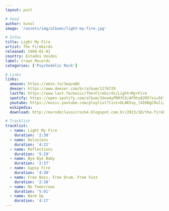 ```yaml
---
layout: post

# Feed
author: kvnol
image: '/assets/img/albums/light-my-fire.jpg'

# Infos
title: Light My Fire
artist: The Firebirds
released: 1969-01-01
country: Estados Unidos
label: Crown Records
categories: ['Psychedelic Rock']

# Links
links:
  amazon: https://amzn.to/3wqcm8U
  deezer: https://www.deezer.com/br/album/1176729
  lastfm: https://www.last.fm/music/The+Firebirds/Light+My+Fire
  spotify: https://open.spotify.com/album/2dea4yPRRfC6jAF9to82R5?si=5kY6GBN2R7Wi4kXdfR5BTg
  youtube: https://music.youtube.com/playlist?list=OLAK5uy_l4IKNgC0uli2fVXFNGvqTbzUAzRWHqlV0
  wikipedia:
  download: http://murodoclassicrock4.blogspot.com.br/2013/10/the-firebirds-light-my-fire-1969.html

# Tracklist
tracklist:
  - name: Light My Fire
    duration: '2:30'
  - name: Delusions
    duration: '4:22'
  - name: Reflections
    duration: '5:29'
  - name: Bye Bye Baby
    duration: '2:37'
  - name: Gypsy Fire
    duration: '4:30'
  - name: Free Bass, Free Drum, Free Fuzz
    duration: '2:38'
  - name: No Tomorrows
    duration: '5:01'
  - name: Warm Up
    duration: '4:17'
---
```

